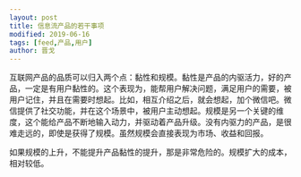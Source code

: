 ```yaml
---
layout: post
title: 信息流产品的若干事项
modified: 2019-06-16
tags: [feed,产品,用户]
author: 晋戈
---
```

互联网产品的品质可以归入两个点：黏性和规模。黏性是产品的内驱活力，好的产品，一定是有用户黏性的。这个表现为，能帮用户解决问题，满足用户的需要，被用户记住，并且在需要时想起。比如，相互介绍之后，就会想起，加个微信吧。微信提供了社交功能，并在这个场景中，被用户主动想起。规模是另一个关键的维度，这个能给产品不断地输入动力，并驱动着产品升级。没有内驱力的产品，是很难走远的，即使是获得了规模。虽然规模会直接表现为市场、收益和回报。

如果规模的上升，不能提升产品黏性的提升，那是非常危险的。规模扩大的成本，相对较低。



